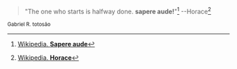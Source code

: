 
> "The one who starts is halfway done. **sapere aude!**"[^1] --Horace[^2]

<p><sub>Gabriel R. totosão</sub></p>

[^1]: [Wikipedia. **Sapere aude**](https://en.wikipedia.org/wiki/Sapere_aude)
[^2]: [Wikipedia. **Horace**](https://en.wikipedia.org/wiki/Horace)
